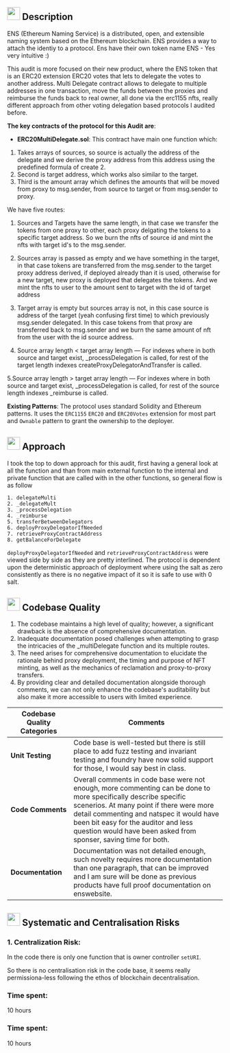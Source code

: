##  <img src="https://user-images.githubusercontent.com/68193826/274388942-4cdcfee3-3a30-405e-8dda-1506cb1802af.png" loading="lazy" width="30" alt="" class="image-9"> Description
ENS (Ethereum Naming Service) is a distributed, open, and extensible naming system based on the Ethereum blockchain. ENS provides a way to attach the identiy to a protocol. Ens have their own token name ENS - Yes very intuitive :)

This audit is more focused on their new product, where the ENS token that is an ERC20 extension ERC20 votes that lets to delegate the votes to another address. Multi Delegate contract allows to delegate to multiple addresses in one transaction, move the funds between the proxies and reimburse the funds back to real owner, all done via the erc1155 nfts, really different approach from other voting delegation based protocols I audited before.

**The key contracts of the protocol for this Audit are**:

- **ERC20MultiDelegate.sol**: 
This contract have main one function which:
1. Takes arrays of sources, so source is actually the address of the delegate and we derive the proxy address from this address using the predefined formula of create 2.
2. Second is target address, which works also similar to the target.
3. Third is the amount array which defines the amounts that will be moved from proxy to msg.sender, from source to target or from msg.sender to proxy.

We have five routes:

1. Sources and Targets have the same length, in that case we transfer the tokens from one proxy to other, each proxy delgating the tokens to a specific target address. So we burn the nfts of source id and mint the nfts with target id's to the msg.sender.

2. Sources array is passed as empty and we have something in the target, in that case tokens are transferred from the msg.sender to the target proxy address derived, if deployed already than it is used, otherwise for a new target, new proxy is deployed that delegates the tokens. And we mint the nfts to user to the amount sent to target with the id of target address

3. Target array is empty but sources array is not, in this case source is address of the target (yeah confusing first time) to which previously msg.sender delegated. In this case tokens from that proxy are transferred back to msg.sender and we burn the same amount of nft from the user with the id source address.

4. Source array length < target array length — For indexes where in both source and target exist, _processDelegation is called, for rest of the target length indexes createProxyDelegatorAndTransfer is called.

5.Source array length > target array length — For indexes where in both source and target exist, _processDelegation is called, for rest of the source length indexes _reimburse is called.


**Existing Patterns**: The protocol uses standard Solidity and Ethereum patterns. It uses the `ERC1155` `ERC20` and `ERC20Votes` extension for most part and `Ownable` pattern to grant the ownership to the deployer.

##  <img src="https://user-images.githubusercontent.com/68193826/274388942-4cdcfee3-3a30-405e-8dda-1506cb1802af.png" loading="lazy" width="30" alt="" class="image-9"> Approach
I took the top to down approach for this audit, first having a general look at all the function and than from main external function to the internal and private function that are called with in the other functions, so general flow is as follow

```
1. delegateMulti
2. _delegateMult
3. _processDelegation
4. _reimburse
5. transferBetweenDelegators
6. deployProxyDelegatorIfNeeded
7. retrieveProxyContractAddress
8. getBalanceForDelegate
```
`deployProxyDelegatorIfNeeded` and `retrieveProxyContractAddress` were viewed side by side as they are pretty interlined. The protocol is dependent upon the deterministic approach of deployment where using the salt as zero consistently as there is no negative impact of it so it is safe to use with 0 salt.

##  <img src="https://user-images.githubusercontent.com/68193826/274388942-4cdcfee3-3a30-405e-8dda-1506cb1802af.png" loading="lazy" width="30" alt="" class="image-9"> Codebase Quality
1. The codebase maintains a high level of quality; however, a significant drawback is the absence of comprehensive documentation.
2. Inadequate documentation posed challenges when attempting to grasp the intricacies of the _multiDelegate function and its multiple routes.
3. The need arises for comprehensive documentation to elucidate the rationale behind proxy deployment, the timing and purpose of NFT minting, as well as the mechanics of reclamation and proxy-to-proxy transfers.
4. By providing clear and detailed documentation alongside thorough comments, we can not only enhance the codebase's auditability but also make it more accessible to users with limited experience.


| Codebase Quality Categories  | Comments |
| --- | --- |
| **Unit Testing**  | Code base is well-tested but there is still place to add fuzz testing and invariant testing and foundry have now solid support for those, I would say best in class.|
| **Code Comments**  | Overall comments in code base were not enough, more commenting can be done to more specifically describe specific scenerios. At many point if there were more detail commenting and natspec it would have been bit easy for the auditor and less question would have been asked from sponser, saving time for both. 
| **Documentation** | Documentation was not detailed enough, such novelty requires more documentation than one paragraph, that can be improved and I am sure will be done as previous products have full proof documentation on enswebsite.|

##  <img src="https://user-images.githubusercontent.com/68193826/274388942-4cdcfee3-3a30-405e-8dda-1506cb1802af.png" loading="lazy" width="30" alt="" class="image-9"> Systematic and Centralisation Risks

### 1. Centralization Risk: 

In the code there is only one function that is owner controller `setURI`.

So there is no centralisation risk in the code base, it seems really permissiona-less following the ethos of blockchain decentralisation.

### Time spent:
10 hours

### Time spent:
10 hours